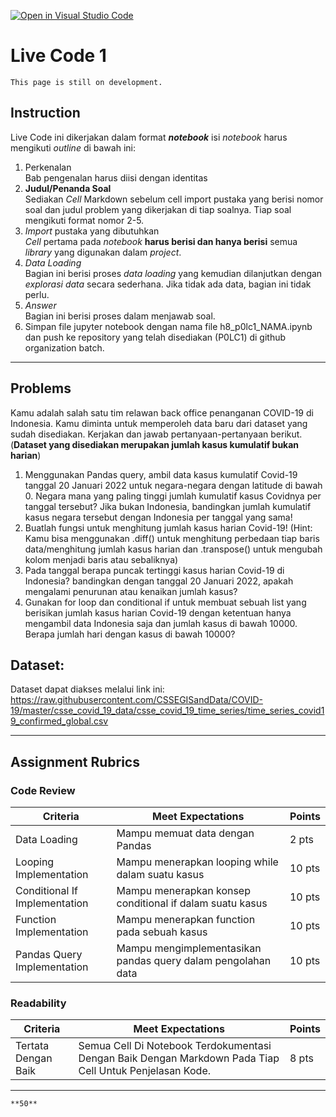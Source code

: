 [![Open in Visual Studio Code](https://classroom.github.com/assets/open-in-vscode-f059dc9a6f8d3a56e377f745f24479a46679e63a5d9fe6f495e02850cd0d8118.svg)](https://classroom.github.com/online_ide?assignment_repo_id=7092946&assignment_repo_type=AssignmentRepo)
# Live Code 1

```{attention}
This page is still on development.
```


## Instruction

Live Code ini dikerjakan dalam format ***notebook*** isi *notebook* harus mengikuti *outline* di bawah ini:
1. Perkenalan\
   Bab pengenalan harus diisi dengan identitas
2. **Judul/Penanda Soal**\
    Sediakan *Cell* Markdown sebelum cell import pustaka yang berisi nomor soal dan judul problem yang dikerjakan di tiap soalnya. Tiap soal mengikuti format nomor 2-5.
3. *Import* pustaka yang dibutuhkan\
   *Cell* pertama pada *notebook* **harus berisi dan hanya berisi** semua *library* yang digunakan dalam *project*.
4. *Data Loading*\
   Bagian ini berisi proses *data loading* yang kemudian dilanjutkan dengan *explorasi data* secara sederhana. Jika tidak ada data, bagian ini tidak perlu.
5. *Answer*\
   Bagian ini berisi proses dalam menjawab soal.
6. Simpan file jupyter notebook dengan nama file h8_p0lc1_NAMA.ipynb dan push ke repository yang telah disediakan (P0LC1) di github organization batch.

---

## Problems

Kamu adalah salah satu tim relawan back office penanganan COVID-19 di Indonesia. Kamu diminta untuk memperoleh data baru dari dataset yang sudah disediakan. Kerjakan dan jawab pertanyaan-pertanyaan berikut. (**Dataset yang disediakan merupakan jumlah kasus kumulatif bukan harian**)
1. Menggunakan Pandas query, ambil data kasus kumulatif Covid-19 tanggal 20 Januari 2022 untuk negara-negara dengan latitude di bawah 0. Negara mana yang paling tinggi jumlah kumulatif kasus Covidnya per tanggal tersebut? Jika bukan Indonesia, bandingkan jumlah kumulatif kasus negara tersebut dengan Indonesia per tanggal yang sama!
2. Buatlah fungsi untuk menghitung jumlah kasus harian Covid-19! (Hint: Kamu bisa menggunakan .diff() untuk menghitung perbedaan tiap baris data/menghitung jumlah kasus harian dan .transpose() untuk mengubah kolom menjadi baris atau sebaliknya)
3. Pada tanggal berapa puncak tertinggi kasus harian Covid-19 di Indonesia? bandingkan dengan tanggal 20 Januari 2022, apakah mengalami penurunan atau kenaikan jumlah kasus?
4. Gunakan for loop dan conditional if untuk membuat sebuah list yang berisikan jumlah kasus harian Covid-19 dengan ketentuan hanya mengambil data Indonesia saja dan jumlah kasus di bawah 10000. Berapa jumlah hari dengan kasus di bawah 10000?


## Dataset:

Dataset dapat diakses melalui link ini: https://raw.githubusercontent.com/CSSEGISandData/COVID-19/master/csse_covid_19_data/csse_covid_19_time_series/time_series_covid19_confirmed_global.csv



---

## Assignment Rubrics

### Code Review

|Criteria|Meet Expectations|Points|
|--- |--- |--- |
|Data Loading|Mampu memuat data dengan Pandas| 2 pts |
|Looping Implementation|Mampu menerapkan looping while dalam suatu kasus| 10 pts |
|Conditional If Implementation|Mampu menerapkan konsep conditional if dalam suatu kasus| 10 pts |
|Function Implementation|Mampu menerapkan function pada sebuah kasus| 10 pts |
|Pandas Query Implementation|Mampu mengimplementasikan pandas query dalam pengolahan data| 10 pts |

### Readability

|Criteria|Meet Expectations|Points|
|--- |--- |--- |
|Tertata Dengan Baik|Semua Cell Di Notebook Terdokumentasi Dengan Baik Dengan Markdown Pada Tiap Cell Untuk Penjelasan Kode.| 8 pts |


---

```{admonition} Total Points
**50**
```
